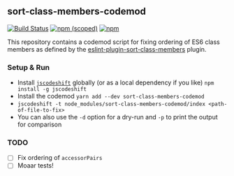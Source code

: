 ## sort-class-members-codemod 
[![Build Status](https://travis-ci.org/pastelsky/sort-class-members-codemod.svg)](https://travis-ci.org/pastelsky/sort-class-members-codemod) [![npm (scoped)](https://img.shields.io/npm/v/sort-class-members-codemod.svg)](https://www.npmjs.com/package/sort-class-members-codemod)
[![npm](https://img.shields.io/npm/l/sort-class-members-codemod.svg)](https://www.npmjs.com/package/sort-class-members-codemod)

This repository contains a codemod script for fixing ordering of ES6 class members as defined by the [eslint-plugin-sort-class-members](https://github.com/bryanrsmith/eslint-plugin-sort-class-members) plugin. 


### Setup & Run

  * Install [`jscodeshift`](https://github.com/facebook/jscodeshift) globally (or as a local dependency if you like)
   `npm install -g jscodeshift`
  * Install the codemod `yarn add --dev sort-class-members-codemod`
  * `jscodeshift -t node_modules/sort-class-members-codemod/index <path-of-file-to-fix>`
  * You can also use the `-d` option for a dry-run and `-p` to print the output
    for comparison

### TODO
- [ ] Fix ordering of `accessorPairs`
- [ ] Moaar tests!

